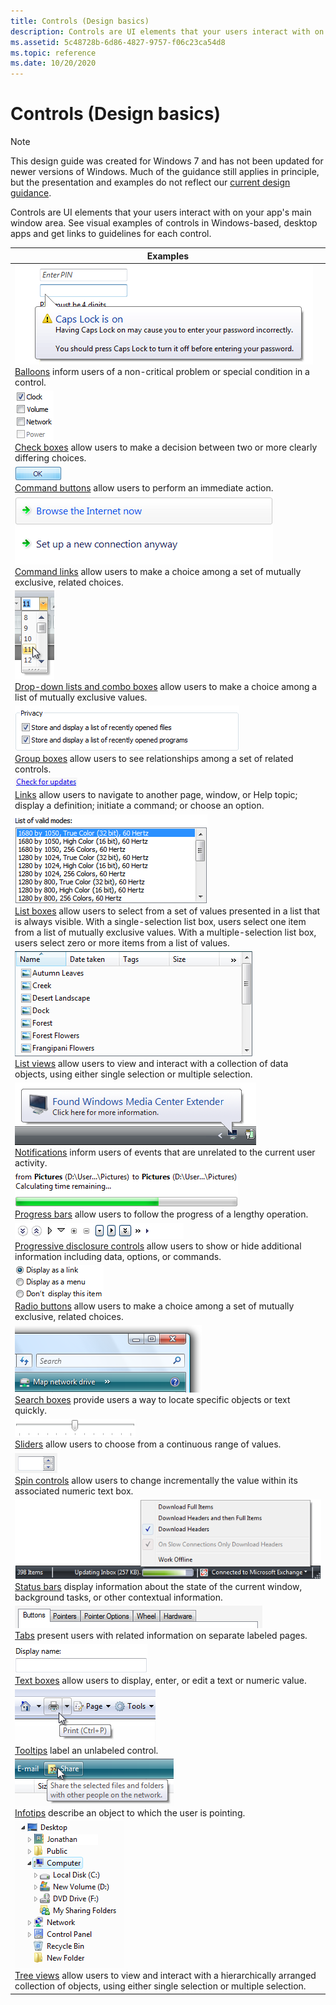 ```yaml
---
title: Controls (Design basics)
description: Controls are UI elements that your users interact with on your app's main window area. See visual examples of controls in Windows-based, desktop apps and get links to guidelines for each control.
ms.assetid: 5c48728b-6d86-4827-9757-f06c23ca54d8
ms.topic: reference
ms.date: 10/20/2020
---
```


# Controls (Design basics)

> [!NOTE]
> This design guide was created for Windows 7 and has not been updated for newer versions of Windows. Much of the guidance still applies in principle, but the presentation and examples do not reflect our [current design guidance](/windows/uwp/design/).

Controls are UI elements that your users interact with on your app's main window area. See visual examples of controls in Windows-based, desktop apps and get links to guidelines for each control.



|          Examples                                                                                                                                                                                                                                                                                                                                                                           |
|-------------------------------------------------------------------------------------------------------------------------------------------------------------------------------------------------------------------------------------------------------------------------------------------------------------------------------------------------------------------------------------|
| ![ballon](images/controls-image1.png)<br/> [Balloons](ctrl-balloons.md) inform users of a non-critical problem or special condition in a control.<br/>                                                                                                                                                                                                                 |
| ![checkbox](images/controls-image2.png)<br/> [Check boxes](ctrl-check-boxes.md) allow users to make a decision between two or more clearly differing choices.<br/>                                                                                                                                                                                                     |
| ![command button](images/controls-image3.png)<br/> [Command buttons](ctrl-command-buttons.md) allow users to perform an immediate action.<br/>                                                                                                                                                                                                                         |
| ![command link](images/controls-image4.png)<br/> [Command links](ctrl-command-links.md) allow users to make a choice among a set of mutually exclusive, related choices.<br/>                                                                                                                                                                                          |
| ![drop down and combo box](images/controls-image5.png)<br/> [Drop-down lists and combo boxes](/windows/desktop/uxguide/ctrl-drop) allow users to make a choice among a list of mutually exclusive values.<br/>                                                                                                                                                                           |
| ![group box](images/controls-image6.png)<br/> [Group boxes](ctrl-group-boxes.md) allow users to see relationships among a set of related controls.<br/>                                                                                                                                                                                                                |
| ![link](images/controls-image7.png)<br/> [Links](ctrl-links.md) allow users to navigate to another page, window, or Help topic; display a definition; initiate a command; or choose an option.<br/>                                                                                                                                                                    |
| ![list box](images/controls-image8.png)<br/> [List boxes](ctrl-list-boxes.md) allow users to select from a set of values presented in a list that is always visible. With a single-selection list box, users select one item from a list of mutually exclusive values. With a multiple-selection list box, users select zero or more items from a list of values.<br/> |
| ![list view](images/controls-image9.png)<br/> [List views](ctrl-list-views.md) allow users to view and interact with a collection of data objects, using either single selection or multiple selection.<br/>                                                                                                                                                           |
| ![notification](images/controls-image10.png)<br/> [Notifications](mess-notif.md) inform users of events that are unrelated to the current user activity.<br/>                                                                                                                                                                                                          |
| ![progress bar](images/controls-image11.png)<br/> [Progress bars](progress-bars.md) allow users to follow the progress of a lengthy operation.<br/>                                                                                                                                                                                                                    |
| ![progressive disclosure](images/controls-image12.png)<br/> [Progressive disclosure controls](ctrl-progressive-disclosure-controls.md) allow users to show or hide additional information including data, options, or commands.<br/>                                                                                                                                   |
| ![radio button](images/controls-image13.png)<br/> [Radio buttons](ctrl-radio-buttons.md) allow users to make a choice among a set of mutually exclusive, related choices.<br/>                                                                                                                                                                                         |
| ![search box](images/controls-image14.png)<br/> [Search boxes](ctrl-search-boxes.md) provide users a way to locate specific objects or text quickly.<br/>                                                                                                                                                                                                              |
| ![slider](images/controls-image15.png)<br/> [Sliders](ctrl-sliders.md) allow users to choose from a continuous range of values.<br/>                                                                                                                                                                                                                                   |
| ![spin](images/controls-image16.png)<br/> [Spin controls](ctrl-spin-controls.md) allow users to change incrementally the value within its associated numeric text box.<br/>                                                                                                                                                                                            |
| ![status bar](images/controls-image17.png)<br/> [Status bars](ctrl-status-bars.md) display information about the state of the current window, background tasks, or other contextual information.<br/>                                                                                                                                                                  |
| ![tab](images/controls-image18.png)<br/> [Tabs](ctrl-tabs.md) present users with related information on separate labeled pages.<br/>                                                                                                                                                                                                                                   |
| ![text box](images/controls-image19.png)<br/> [Text boxes](ctrl-text-boxes.md) allow users to display, enter, or edit a text or numeric value.<br/>                                                                                                                                                                                                                    |
| ![tooltip](images/controls-image20.png)<br/> [Tooltips](ctrl-tooltips-and-infotips.md) label an unlabeled control.<br/>                                                                                                                                                                                                                                                |
| ![infotip](images/controls-image21.png)<br/> [Infotips](ctrl-tooltips-and-infotips.md) describe an object to which the user is pointing.<br/>                                                                                                                                                                                                                          |
| ![treeview](images/controls-image22.png)<br/> [Tree views](ctrl-tree-views.md) allow users to view and interact with a hierarchically arranged collection of objects, using either single selection or multiple selection.<br/>                                                                                                                                        |



 

